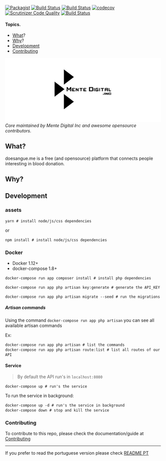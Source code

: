 [![Packagist](https://img.shields.io/packagist/v/doesangueorg/core.svg)](https://packagist.org/packages/doesangueorg/core)
[![Build Status](https://travis-ci.org/doesangueorg/doesangue-core.svg?branch=master)](https://travis-ci.org/doesangueorg/doesangue-core)
[![Build Status](https://travis-ci.org/doesangueorg/doesangue-core.svg?branch=development)](https://travis-ci.org/doesangueorg/doesangue-core)
[![codecov](https://codecov.io/gh/doesangueorg/doesangue-core/branch/development/graph/badge.svg)](https://codecov.io/gh/doesangueorg/doesangue-core)
[![Scrutinizer Code Quality](https://scrutinizer-ci.com/g/doesangueorg/doesangue-core/badges/quality-score.png?b=development)](https://scrutinizer-ci.com/g/doesangueorg/doesangue-core/?branch=development)
[![Build Status](https://scrutinizer-ci.com/g/doesangueorg/doesangue-core/badges/build.png?b=development)](https://scrutinizer-ci.com/g/doesangueorg/doesangue-core/build-status/development)


#### Topics.
* [What](#what)?
* [Why](#why)?
* [Development](#development)
* [Contributing](#contributing)

![Mente Digital HQ](public/img/logo.jpg)
*Core maintained by Mente Digital Inc and awesome opensource contributors.*


## What?
doesangue.me is a free (and opensource) platform that connects people interesting in blood donation.

## Why?


## Development

### assets

```shell
yarn # install node/js/css dependencies
```
or
```shell
npm install # install node/js/css dependencies
```

### Docker

- Docker 1.12+
- docker-compose 1.8+

```shell
docker-compose run app composer install # install php dependencies
```

```shell
docker-compose run app php artisan key:generate # generate the API_KEY
```

```shell
docker-compose run app php artisan migrate --seed # run the migrations
```

##### Artisan commands
Using the command `docker-compose run app php artisan` you can see all available artisan commands

Ex:

```shell
docker-compose run app php artisan # list the commands
docker-compose run app php artisan route:list # list all routes of our API
```

#### Service
> By default the API run's in `localhost:8080`

```shell
docker-compose up # run's the service
```

To run the service in background:

```shell
docker-compose up -d # run's the service in background
docker-compose down # stop and kill the service
```


### Contributing
To contribute to this repo, please check the documentation/guide at [Contributing](CONTRIBUTING.md)

-----------------
If you prefer to read the portuguese version please check [README PT](README_PT.md) 
